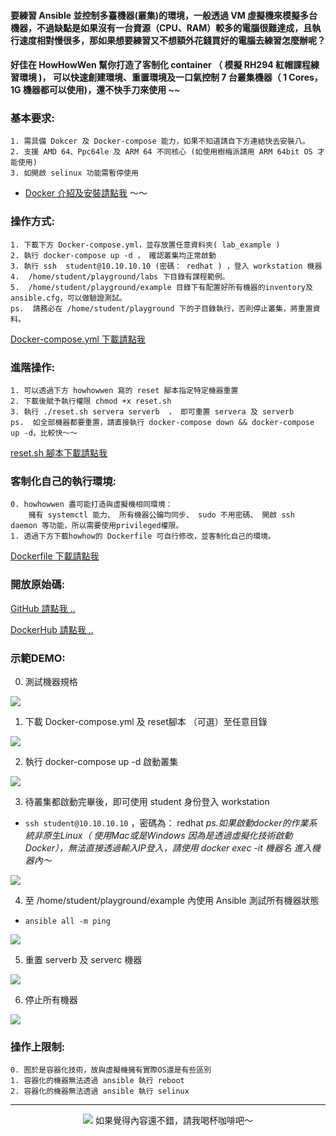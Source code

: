 


#### 要練習 Ansible 並控制多臺機器(叢集)的環境，一般透過 VM 虛擬機來模擬多台機器，不過缺點是如果沒有一台資源（CPU、RAM）較多的電腦很難達成，且執行速度相對慢很多，那如果想要練習又不想額外花錢買好的電腦去練習怎麼辦呢？

#### 好佳在 HowHowWen 幫你打造了客制化 container （ 模擬 RH294 紅帽課程練習環境 )， 可以快速創建環境、重置環境及一口氣控制 7 台叢集機器（ 1 Cores， 1G 機器都可以使用)，還不快手刀來使用  ~~


### 基本要求:


```
1. 需具備 Dokcer 及 Docker-compose 能力，如果不知道請自下方連結快去安裝八。
2. 支援 AMD 64、Ppc64le 及 ARM 64 不同核心 (如使用樹梅派請用 ARM 64bit OS 才能使用)
3. 如開啟 selinux 功能需暫停使用
```


* [Docker 介紹及安裝請點我](https://jeffwen0105.com/dokcer-%e8%b2%a8%e6%ab%83%e5%ae%b9%e5%99%a8%e5%85%a9%e4%b8%89%e4%ba%8b/) ～～


### 操作方式:

```
1. 下載下方 Docker-compose.yml，並存放置任意資料夾( lab_example )
2. 執行 docker-compose up -d ， 確認叢集均正常啟動
3. 執行 ssh  student@10.10.10.10 (密碼： redhat ) ，登入 workstation 機器
4.  /home/student/playground/labs 下目錄有課程範例。
5.  /home/student/playground/example 目錄下有配置好所有機器的inventory及ansible.cfg，可以做驗證測試。
ps.  請務必在 /home/student/playground 下的子目錄執行，否則停止叢集，將重置資料。
```

[Docker-compose.yml 下載請點我](https://jeffwen0105.github.io/Ansible/init/docker-compose.yml)


### 進階操作:

```
1. 可以透過下方 howhowwen 寫的 reset 腳本指定特定機器重置
2. 下載後賦予執行權限 chmod +x reset.sh
3. 執行 ./reset.sh servera serverb  ， 即可重置 servera 及 serverb
ps.  如全部機器都要重置，請直接執行 docker-compose down && docker-compose up -d，比較快～～
```




[reset.sh 腳本下載請點我](https://jeffwen0105.github.io/Ansible/init/reset.sh)


### 客制化自己的執行環境:

```
0. howhowwen 盡可能打造與虛擬機相同環境：
    擁有 systemctl 能力、 所有機器公鑰均同步、 sudo 不用密碼、 開啟 ssh daemon 等功能，所以需要使用privileged權限。
1. 透過下方下載howhow的 Dockerfile 可自行修改，並客制化自己的環境。
```

[Dockerfile 下載請點我](https://jeffwen0105.github.io/Ansible/init/Dockerfile)


### 開放原始碼:

[GitHub 請點我 ..](https://github.com/JeffWen0105/Ansible)

[DockerHub 請點我 ..](https://hub.docker.com/r/jeffwen0105/ansible_server)

### 示範DEMO:

0. 測試機器規格

![](https://i.imgur.com/OIli6WR.png)

1. 下載 Docker-compose.yml 及 reset腳本 （可選）至任意目錄

![](https://i.imgur.com/VHVdTjP.png)

2. 執行 docker-compose up -d 啟動叢集

![](https://i.imgur.com/QcAzY1c.png)

3. 待叢集都啟動完畢後，即可使用 student 身份登入 workstation
*  ```ssh student@10.10.10.10``` ，密碼為： redhat
*ps.如果啟動docker的作業系統非原生Linux（ 使用Mac或是Windows 因為是透過虛擬化技術啟動Docker），無法直接透過輸入IP登入，請使用 docker exec -it 機器名 進入機器內～*

![](https://i.imgur.com/CEeB2mk.png)

4. 至 /home/student/playground/example 內使用 Ansible 測試所有機器狀態

* ```ansible all -m ping```

![](https://i.imgur.com/HL06U61.png)

5. 重置 serverb 及 serverc 機器

![](https://i.imgur.com/cQkVOuu.png)

6. 停止所有機器

![](https://i.imgur.com/EcfqB4t.png)




### 操作上限制:

```
0. 囿於是容器化技術，故與虛擬機擁有實際OS還是有些區別
1. 容器化的機器無法透過 ansible 執行 reboot 
2. 容器化的機器無法透過 ansible 執行 selinux
```

---

<div style="text-align: center">




[![](https://i.imgur.com/sgdmN00.png)](https://buymeacoffee.com/jeffwen0105)
如果覺得內容還不錯，請我喝杯咖啡吧～

</div>
